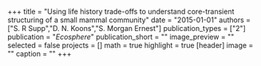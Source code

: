 +++
title = "Using life history trade-offs to understand core-transient structuring of a small mammal community"
date = "2015-01-01"
authors = ["S. R Supp","D. N. Koons","S. Morgan Ernest"]
publication_types = ["2"]
publication = "_Ecosphere_"
publication_short = ""
image_preview = ""
selected = false
projects = []
math = true
highlight = true
[header]
image = ""
caption = ""
+++

